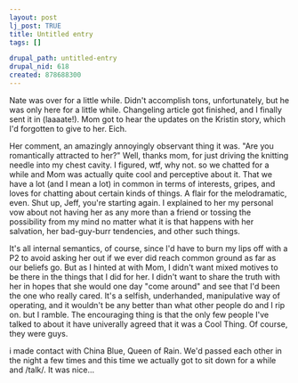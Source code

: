 ```yaml
--- 
layout: post
lj_post: TRUE
title: Untitled entry
tags: []

drupal_path: untitled-entry
drupal_nid: 618
created: 878688300
---
```

Nate was over for a little while. Didn't accomplish tons, unfortunately, but he was only here for a little while. Changeling article got finished, and I finally sent it in (laaaate!). Mom got to hear the updates on the Kristin story, which I'd forgotten to give to her. Eich.

Her comment, an amazingly annoyingly observant thing it was. "Are you romantically attracted to her?" Well, thanks mom, for just driving the knitting needle into my chest cavity. I figured, wtf, why not. so we chatted for a while and Mom was actually quite cool and perceptive about it. That we have a lot (and I mean a lot) in common in terms of interests, gripes, and loves for chatting about certain kinds of things. A flair for the melodramatic, even. Shut up, Jeff, you're starting again. I explained to her my personal vow about not having her as any more than a friend or tossing the possibility from my mind no matter what it is that happens with her salvation, her bad-guy-burr tendencies, and other such things.

It's all internal semantics, of course, since I'd have to burn my lips off with a P2 to avoid asking her out if we ever did reach common ground as far as our beliefs go. But as I hinted at with Mom, I didn't want mixed motives to be there in the things that I did for her. I didn't want to share the truth with her in hopes that she would one day "come around" and see that I'd been the one who really cared. It's a selfish, underhanded, manipulative way of operating, and it wouldn't be any better than what other people do and I rip on. but I ramble. The encouraging thing is that the only few people I've talked to about it have univerally agreed that it was a Cool Thing. Of course, they were guys.

i made contact with China Blue, Queen of Rain. We'd passed each other in the night a few times and this time we actually got to sit down for a while and /talk/. It was nice...
